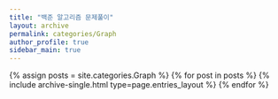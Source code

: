 ```yaml
---
title: "백준 알고리즘 문제풀이"
layout: archive
permalink: categories/Graph
author_profile: true
sidebar_main: true
---
```



{% assign posts = site.categories.Graph %}
{% for post in posts %} {% include archive-single.html type=page.entries_layout %} {% endfor %}